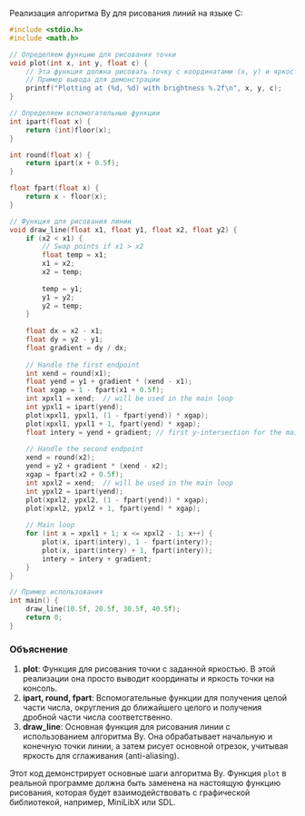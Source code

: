 Pеализация алгоритма Ву для рисования линий на языке C:

```c
#include <stdio.h>
#include <math.h>

// Определяем функцию для рисования точки
void plot(int x, int y, float c) {
    // Эта функция должна рисовать точку с координатами (x, y) и яркостью c
    // Пример вывода для демонстрации
    printf("Plotting at (%d, %d) with brightness %.2f\n", x, y, c);
}

// Определяем вспомогательные функции
int ipart(float x) {
    return (int)floor(x);
}

int round(float x) {
    return ipart(x + 0.5f);
}

float fpart(float x) {
    return x - floor(x);
}

// Функция для рисования линии
void draw_line(float x1, float y1, float x2, float y2) {
    if (x2 < x1) {
        // Swap points if x1 > x2
        float temp = x1;
        x1 = x2;
        x2 = temp;
        
        temp = y1;
        y1 = y2;
        y2 = temp;
    }
    
    float dx = x2 - x1;
    float dy = y2 - y1;
    float gradient = dy / dx;
    
    // Handle the first endpoint
    int xend = round(x1);
    float yend = y1 + gradient * (xend - x1);
    float xgap = 1 - fpart(x1 + 0.5f);
    int xpxl1 = xend;  // will be used in the main loop
    int ypxl1 = ipart(yend);
    plot(xpxl1, ypxl1, (1 - fpart(yend)) * xgap);
    plot(xpxl1, ypxl1 + 1, fpart(yend) * xgap);
    float intery = yend + gradient; // first y-intersection for the main loop
    
    // Handle the second endpoint
    xend = round(x2);
    yend = y2 + gradient * (xend - x2);
    xgap = fpart(x2 + 0.5f);
    int xpxl2 = xend;  // will be used in the main loop
    int ypxl2 = ipart(yend);
    plot(xpxl2, ypxl2, (1 - fpart(yend)) * xgap);
    plot(xpxl2, ypxl2 + 1, fpart(yend) * xgap);
    
    // Main loop
    for (int x = xpxl1 + 1; x <= xpxl2 - 1; x++) {
        plot(x, ipart(intery), 1 - fpart(intery));
        plot(x, ipart(intery) + 1, fpart(intery));
        intery = intery + gradient;
    }
}

// Пример использования
int main() {
    draw_line(10.5f, 20.5f, 30.5f, 40.5f);
    return 0;
}
```

### Объяснение
1. **plot**: Функция для рисования точки с заданной яркостью. В этой реализации она просто выводит координаты и яркость точки на консоль.
2. **ipart, round, fpart**: Вспомогательные функции для получения целой части числа, округления до ближайшего целого и получения дробной части числа соответственно.
3. **draw_line**: Основная функция для рисования линии с использованием алгоритма Ву. Она обрабатывает начальную и конечную точки линии, а затем рисует основной отрезок, учитывая яркость для сглаживания (anti-aliasing).

Этот код демонстрирует основные шаги алгоритма Ву. Функция `plot` в реальной программе должна быть заменена на настоящую функцию рисования, которая будет взаимодействовать с графической библиотекой, например, MiniLibX или SDL.
